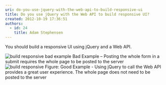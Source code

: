 ```yaml
---
uri: do-you-use-jquery-with-the-web-api-to-build-responsive-ui
title: Do you use jQuery with the Web API to build responsive UI?
created: 2012-10-19 17:36:51
authors:
  - id: 24
    title: Adam Stephensen
---
```





<span class='intro'> <p>You should build a responsive UI using jQuery and a Web API.</p> </span>

<img class="ms-rteCustom-ImageArea" alt="build responsive bad example" src="/PublishingImages/build-responsive-bad.jpg" /> <span class="ms-rteCustom-FigureBad">Bad Example – Posting the whole form in a submit requires the whole page to be posted to the server</span> <img class="ms-rteCustom-ImageArea" alt="build responsive" src="/PublishingImages/build-responsive-good.jpg" /> <span class="ms-rteCustom-FigureGood">Figure&#58; Good Example - Using jQuery to call the Web API provides a great user experience. The whole page does not need to be posted to the server</span> 


